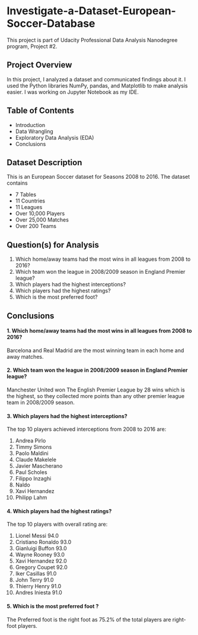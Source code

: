 # Investigate-a-Dataset-European-Soccer-Database

This project is part of Udacity Professional Data Analysis Nanodegree program, Project #2.

## Project Overview

In this project, I analyzed a dataset and communicated findings about it. I used the Python libraries NumPy, pandas, and Matplotlib to make analysis easier. I was working on Jupyter Notebook as my IDE.

## Table of Contents

* Introduction
* Data Wrangling
* Exploratory Data Analysis (EDA)
* Conclusions

## Dataset Description

This is an European Soccer dataset for Seasons 2008 to 2016. The dataset contains

* 7 Tables
* 11 Countries
* 11 Leagues
* Over 10,000 Players
* Over 25,000 Matches
* Over 200 Teams

## Question(s) for Analysis

1. Which home/away teams had the most wins in all leagues from 2008 to 2016?
2. Which team won the league in 2008/2009 season in England Premier league?
3. Which players had the highest interceptions?
4. Which players had the highest ratings?
5. Which is the most preferred foot?

## Conclusions

#### 1. Which home/away teams had the most wins in all leagues from 2008 to 2016?
Barcelona and Real Madrid are the most winning team in each home and away matches.

#### 2. Which team won the league in 2008/2009 season in England Premier league?
Manchester United won The English Premier League by 28 wins which is the highest, so they collected more points than any other premier league team in 2008/2009 season.

#### 3. Which players had the highest interceptions?
The top 10 players achieved interceptions from 2008 to 2016 are:
1. Andrea Pirlo
2. Timmy Simons
3. Paolo Maldini
4. Claude Makelele
5. Javier Mascherano
6. Paul Scholes
7. Filippo Inzaghi
8. Naldo
9. Xavi Hernandez
10. Philipp Lahm

#### 4. Which players had the highest ratings?
The top 10 players with overall rating are:
1. Lionel Messi         94.0
2. Cristiano Ronaldo    93.0
3. Gianluigi Buffon     93.0
4. Wayne Rooney         93.0
5. Xavi Hernandez       92.0
6. Gregory Coupet       92.0
7. Iker Casillas        91.0
8. John Terry           91.0
9. Thierry Henry        91.0
10. Andres Iniesta      91.0

#### 5. Which is the most preferred foot ?
The Preferred foot is the right foot as 75.2% of the total players are right-foot players.
